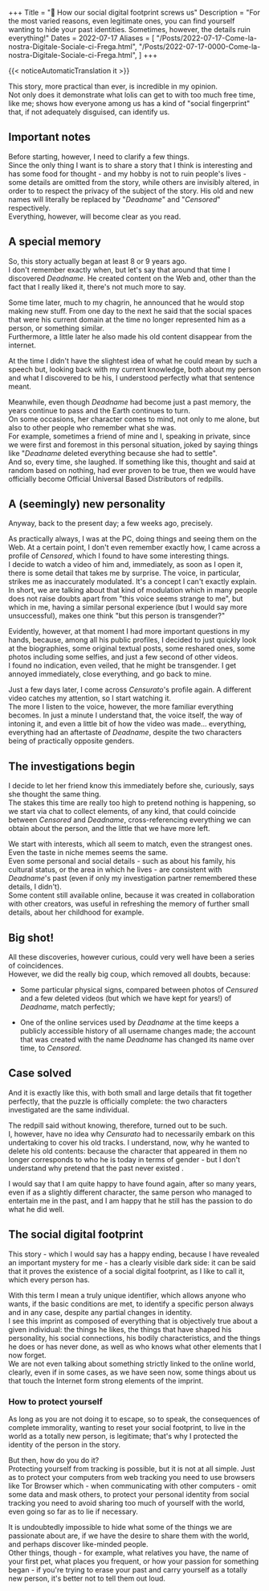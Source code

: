 +++
Title = "🥸️ How our social digital footprint screws us"
Description = "For the most varied reasons, even legitimate ones, you can find yourself wanting to hide your past identities. Sometimes, however, the details ruin everything!"
Dates = 2022-07-17
Aliases = [
  "/Posts/2022-07-17-Come-la-nostra-Digitale-Sociale-ci-Frega.html",
  "/Posts/2022-07-17-0000-Come-la-nostra-Digitale-Sociale-ci-Frega.html",
]
+++

{{< noticeAutomaticTranslation it >}}



This story, more practical than ever, is incredible in my opinion.  
Not only does it demonstrate what lolis can get to with too much free time, like me; shows how everyone among us has a kind of "social fingerprint" that, if not adequately disguised, can identify us.

## Important notes

Before starting, however, I need to clarify a few things.  
Since the only thing I want is to share a story that I think is interesting and has some food for thought - and my hobby is not to ruin people's lives - some details are omitted from the story, while others are invisibly altered, in order to to respect the privacy of the subject of the story. His old and new names will literally be replaced by "_Deadname_" and "_Censored_" respectively.  
Everything, however, will become clear as you read.

## A special memory

So, this story actually began at least 8 or 9 years ago.  
I don't remember exactly when, but let's say that around that time I discovered _Deadname_. He created content on the Web and, other than the fact that I really liked it, there's not much more to say.

Some time later, much to my chagrin, he announced that he would stop making new stuff. From one day to the next he said that the social spaces that were his current domain at the time no longer represented him as a person, or something similar.  
Furthermore, a little later he also made his old content disappear from the internet.

At the time I didn't have the slightest idea of ​​what he could mean by such a speech but, looking back with my current knowledge, both about my person and what I discovered to be his, I understood perfectly what that sentence meant.

Meanwhile, even though _Deadname_ had become just a past memory, the years continue to pass and the Earth continues to turn.  
On some occasions, her character comes to mind, not only to me alone, but also to other people who remember what she was.  
For example, sometimes a friend of mine and I, speaking in private, since we were first and foremost in this personal situation, joked by saying things like "_Deadname_ deleted everything because she had to settle".  
And so, every time, she laughed. If something like this, thought and said at random based on nothing, had ever proven to be true, then we would have officially become Official Universal Based Distributors of redpills.

## A (seemingly) new personality

Anyway, back to the present day; a few weeks ago, precisely.

As practically always, I was at the PC, doing things and seeing them on the Web. At a certain point, I don't even remember exactly how, I came across a profile of _Censored_, which I found to have some interesting things.  
I decide to watch a video of him and, immediately, as soon as I open it, there is some detail that takes me by surprise. The voice, in particular, strikes me as inaccurately modulated. It's a concept I can't exactly explain. In short, we are talking about that kind of modulation which in many people does not raise doubts apart from "this voice seems strange to me", but which in me, having a similar personal experience (but I would say more unsuccessful), makes one think "but this person is transgender?"

Evidently, however, at that moment I had more important questions in my hands, because, among all his public profiles, I decided to just quickly look at the biographies, some original textual posts, some reshared ones, some photos including some selfies, and just a few second of other videos.  
I found no indication, even veiled, that he might be transgender. I get annoyed immediately, close everything, and go back to mine.

Just a few days later, I come across _Censurato_'s profile again. A different video catches my attention, so I start watching it.  
The more I listen to the voice, however, the more familiar everything becomes. In just a minute I understand that, the voice itself, the way of intoning it, and even a little bit of how the video was made... everything, everything had an aftertaste of _Deadname_, despite the two characters being of practically opposite genders.

## The investigations begin

I decide to let her friend know this immediately before she, curiously, says she thought the same thing.  
The stakes this time are really too high to pretend nothing is happening, so we start via chat to collect elements, of any kind, that could coincide between _Censored_ and _Deadname_, cross-referencing everything we can obtain about the person, and the little that we have more left.

We start with interests, which all seem to match, even the strangest ones. Even the taste in niche memes seems the same.  
Even some personal and social details - such as about his family, his cultural status, or the area in which he lives - are consistent with _Deadname_'s past (even if only my investigation partner remembered these details, I didn't).  
Some content still available online, because it was created in collaboration with other creators, was useful in refreshing the memory of further small details, about her childhood for example.

## Big shot!

All these discoveries, however curious, could very well have been a series of coincidences.  
However, we did the really big coup, which removed all doubts, because:

- Some particular physical signs, compared between photos of _Censured_ and a few deleted videos (but which we have kept for years!) of _Deadname_, match perfectly;

- One of the online services used by _Deadname_ at the time keeps a publicly accessible history of all username changes made; the account that was created with the name _Deadname_ has changed its name over time, to _Censored_.

## Case solved

And it is exactly like this, with both small and large details that fit together perfectly, that the puzzle is officially complete: the two characters investigated are the same individual.

The redpill said without knowing, therefore, turned out to be such.  
I, however, have no idea why _Censurato_ had to necessarily embark on this undertaking to cover his old tracks. I understand, now, why he wanted to delete his old contents: because the character that appeared in them no longer corresponds to who he is today in terms of gender - but I don't understand why pretend that the past never existed .

I would say that I am quite happy to have found again, after so many years, even if as a slightly different character, the same person who managed to entertain me in the past, and I am happy that he still has the passion to do what he did well.

## The social digital footprint

This story - which I would say has a happy ending, because I have revealed an important mystery for me - has a clearly visible dark side: it can be said that it proves the existence of a social digital footprint, as I like to call it, which every person has.

With this term I mean a truly unique identifier, which allows anyone who wants, if the basic conditions are met, to identify a specific person always and in any case, despite any partial changes in identity.  
I see this imprint as composed of everything that is objectively true about a given individual: the things he likes, the things that have shaped his personality, his social connections, his bodily characteristics, and the things he does or has never done, as well as who knows what other elements that I now forget.  
We are not even talking about something strictly linked to the online world, clearly, even if in some cases, as we have seen now, some things about us that touch the Internet form strong elements of the imprint.

### How to protect yourself

As long as you are not doing it to escape, so to speak, the consequences of complete immorality, wanting to reset your social footprint, to live in the world as a totally new person, is legitimate; that's why I protected the identity of the person in the story.

But then, how do you do it?  
Protecting yourself from tracking is possible, but it is not at all simple.   Just as to protect your computers from web tracking you need to use browsers like Tor Browser which - when communicating with other computers - omit some data and mask others, to protect your personal identity from social tracking you need to avoid sharing too much of yourself with the world, even going so far as to lie if necessary.

It is undoubtedly impossible to hide what some of the things we are passionate about are, if we have the desire to share them with the world, and perhaps discover like-minded people.  
Other things, though - for example, what relatives you have, the name of your first pet, what places you frequent, or how your passion for something began - if you're trying to erase your past and carry yourself as a totally new person, it's better not to tell them out loud.